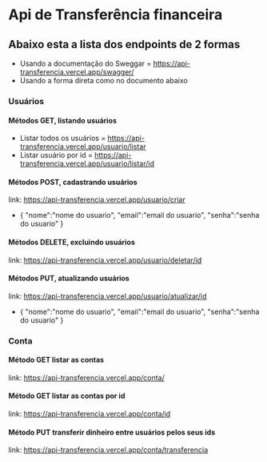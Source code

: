 # Api de Transferência financeira

## Abaixo esta a lista dos endpoints de 2 formas
* Usando  a documentação do Sweggar = https://api-transferencia.vercel.app/swagger/
* Usando a forma direta como no documento abaixo

### Usuários
#### Métodos GET, listando usuários
* Listar todos os usuários = https://api-transferencia.vercel.app/usuario/listar
* Listar usuário por id = https://api-transferencia.vercel.app/usuario/listar/id
#### Métodos POST, cadastrando usuários 
link: https://api-transferencia.vercel.app/usuario/criar
*  {
    "nome":"nome do usuario",
    "email":"email do usuario",
    "senha":"senha do usuario"
   }

#### Métodos DELETE, excluindo usuários    
link: https://api-transferencia.vercel.app/usuario/deletar/id
#### Métodos PUT, atualizando usuários    
link: https://api-transferencia.vercel.app/usuario/atualizar/id
*  {
    "nome":"nome do usuario",
    "email":"email do usuario",
    "senha":"senha do usuario"
   }

### Conta

#### Método GET listar as contas 
link: https://api-transferencia.vercel.app/conta/
#### Método GET listar as contas por id
link: https://api-transferencia.vercel.app/conta/id
#### Método PUT transferir dinheiro entre usuários pelos seus ids
link: https://api-transferencia.vercel.app/conta/transferencia